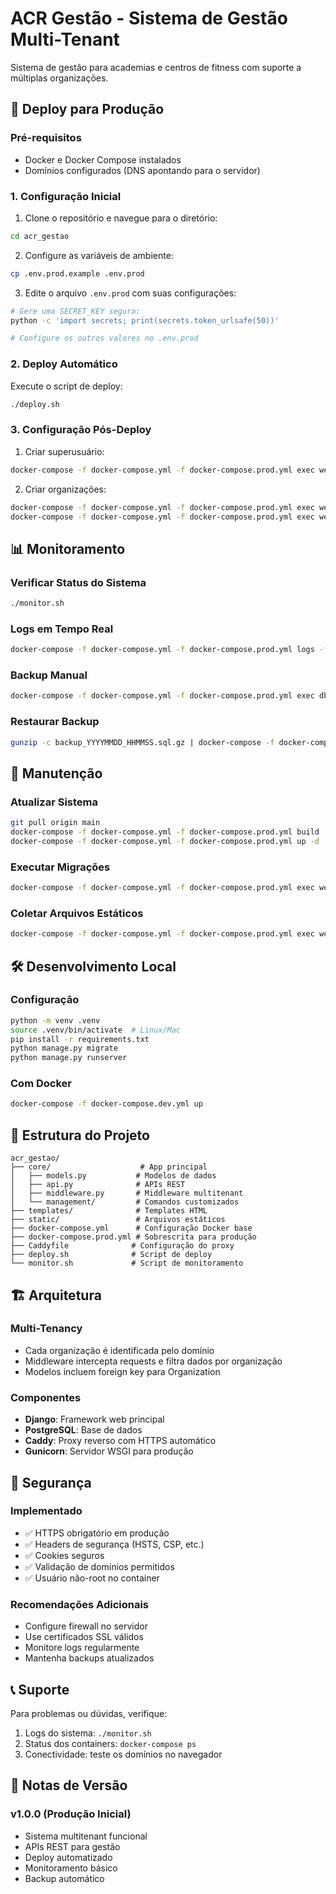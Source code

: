 # ACR Gestão - Sistema de Gestão Multi-Tenant

Sistema de gestão para academias e centros de fitness com suporte a múltiplas organizações.

## 🚀 Deploy para Produção

### Pré-requisitos
- Docker e Docker Compose instalados
- Domínios configurados (DNS apontando para o servidor)

### 1. Configuração Inicial

1. Clone o repositório e navegue para o diretório:
```bash
cd acr_gestao
```

2. Configure as variáveis de ambiente:
```bash
cp .env.prod.example .env.prod
```

3. Edite o arquivo `.env.prod` com suas configurações:
```bash
# Gere uma SECRET_KEY segura:
python -c 'import secrets; print(secrets.token_urlsafe(50))'

# Configure os outros valores no .env.prod
```

### 2. Deploy Automático

Execute o script de deploy:
```bash
./deploy.sh
```

### 3. Configuração Pós-Deploy

1. Criar superusuário:
```bash
docker-compose -f docker-compose.yml -f docker-compose.prod.yml exec web python manage.py setup_production --create-superuser
```

2. Criar organizações:
```bash
docker-compose -f docker-compose.yml -f docker-compose.prod.yml exec web python manage.py setup_production --create-org acrsantatecla.duckdns.org --org-name "ACR Santa Tecla"
docker-compose -f docker-compose.yml -f docker-compose.prod.yml exec web python manage.py setup_production --create-org proformsc.duckdns.org --org-name "Proform SC"
```

## 📊 Monitoramento

### Verificar Status do Sistema
```bash
./monitor.sh
```

### Logs em Tempo Real
```bash
docker-compose -f docker-compose.yml -f docker-compose.prod.yml logs -f
```

### Backup Manual
```bash
docker-compose -f docker-compose.yml -f docker-compose.prod.yml exec db pg_dump -U acruser acrdb | gzip > backup_$(date +%Y%m%d_%H%M%S).sql.gz
```

### Restaurar Backup
```bash
gunzip -c backup_YYYYMMDD_HHMMSS.sql.gz | docker-compose -f docker-compose.yml -f docker-compose.prod.yml exec -T db psql -U acruser -d acrdb
```

## 🔧 Manutenção

### Atualizar Sistema
```bash
git pull origin main
docker-compose -f docker-compose.yml -f docker-compose.prod.yml build
docker-compose -f docker-compose.yml -f docker-compose.prod.yml up -d
```

### Executar Migrações
```bash
docker-compose -f docker-compose.yml -f docker-compose.prod.yml exec web python manage.py migrate
```

### Coletar Arquivos Estáticos
```bash
docker-compose -f docker-compose.yml -f docker-compose.prod.yml exec web python manage.py collectstatic --noinput
```

## 🛠️ Desenvolvimento Local

### Configuração
```bash
python -m venv .venv
source .venv/bin/activate  # Linux/Mac
pip install -r requirements.txt
python manage.py migrate
python manage.py runserver
```

### Com Docker
```bash
docker-compose -f docker-compose.dev.yml up
```

## 📁 Estrutura do Projeto

```
acr_gestao/
├── core/                    # App principal
│   ├── models.py           # Modelos de dados
│   ├── api.py              # APIs REST
│   ├── middleware.py       # Middleware multitenant
│   └── management/         # Comandos customizados
├── templates/              # Templates HTML
├── static/                 # Arquivos estáticos
├── docker-compose.yml      # Configuração Docker base
├── docker-compose.prod.yml # Sobrescrita para produção
├── Caddyfile              # Configuração do proxy
├── deploy.sh              # Script de deploy
└── monitor.sh             # Script de monitoramento
```

## 🏗️ Arquitetura

### Multi-Tenancy
- Cada organização é identificada pelo domínio
- Middleware intercepta requests e filtra dados por organização
- Modelos incluem foreign key para Organization

### Componentes
- **Django**: Framework web principal
- **PostgreSQL**: Base de dados
- **Caddy**: Proxy reverso com HTTPS automático
- **Gunicorn**: Servidor WSGI para produção

## 🔐 Segurança

### Implementado
- ✅ HTTPS obrigatório em produção
- ✅ Headers de segurança (HSTS, CSP, etc.)
- ✅ Cookies seguros
- ✅ Validação de domínios permitidos
- ✅ Usuário não-root no container

### Recomendações Adicionais
- Configure firewall no servidor
- Use certificados SSL válidos
- Monitore logs regularmente
- Mantenha backups atualizados

## 📞 Suporte

Para problemas ou dúvidas, verifique:
1. Logs do sistema: `./monitor.sh`
2. Status dos containers: `docker-compose ps`
3. Conectividade: teste os domínios no navegador

## 📝 Notas de Versão

### v1.0.0 (Produção Inicial)
- Sistema multitenant funcional
- APIs REST para gestão
- Deploy automatizado
- Monitoramento básico
- Backup automático
